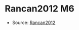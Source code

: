 <a name="material" />

# Rancan2012 M6
<script type="application/ld+json">
  {
    "@context": "https://schema.org/",
    "@type": "ChemicalSubstance",
    "http://purl.org/dc/terms/conformsTo":
      {
        "@type": "CreativeWork",
        "@id": "https://bioschemas.org/profiles/ChemicalSubstance/0.4-RELEASE/"
      },
    "@id": "https://egonw.github.io/nanowiki/nanowiki208.html#material",
    "name": "Rancan2012 M6",
    "sameAs": "http://127.0.0.1/mediawiki/index.php/Special:URIResolver/Rancan2012_M6"
  }
</script>


* Source: [Rancan2012](http://127.0.0.1/mediawiki/index.php/Special:URIResolver/Rancan2012)

